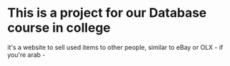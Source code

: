 # This is a project for our Database course in college
it's a website to sell used items to other people, similar to eBay or OLX - if you're arab -